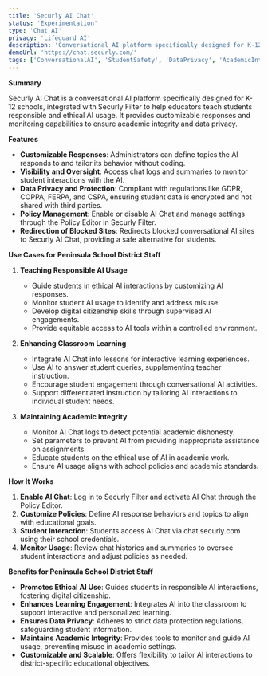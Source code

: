 ```yaml
---
title: 'Securly AI Chat'
status: 'Experimentation'
type: 'Chat AI'
privacy: 'Lifeguard AI'
description: 'Conversational AI platform specifically designed for K-12 schools'
demoUrl: 'https://chat.securly.com/'
tags: ['ConversationalAI', 'StudentSafety', 'DataPrivacy', 'AcademicIntegrity']
---
```


**Summary**

Securly AI Chat is a conversational AI platform specifically designed for K-12 schools, integrated with Securly Filter to help educators teach students responsible and ethical AI usage. It provides customizable responses and monitoring capabilities to ensure academic integrity and data privacy.

**Features**

- **Customizable Responses**: Administrators can define topics the AI responds to and tailor its behavior without coding.
- **Visibility and Oversight**: Access chat logs and summaries to monitor student interactions with the AI.
- **Data Privacy and Protection**: Compliant with regulations like GDPR, COPPA, FERPA, and CSPA, ensuring student data is encrypted and not shared with third parties.
- **Policy Management**: Enable or disable AI Chat and manage settings through the Policy Editor in Securly Filter.
- **Redirection of Blocked Sites**: Redirects blocked conversational AI sites to Securly AI Chat, providing a safe alternative for students.

**Use Cases for Peninsula School District Staff**

1. **Teaching Responsible AI Usage**

   - Guide students in ethical AI interactions by customizing AI responses.
   - Monitor student AI usage to identify and address misuse.
   - Develop digital citizenship skills through supervised AI engagements.
   - Provide equitable access to AI tools within a controlled environment.

2. **Enhancing Classroom Learning**

   - Integrate AI Chat into lessons for interactive learning experiences.
   - Use AI to answer student queries, supplementing teacher instruction.
   - Encourage student engagement through conversational AI activities.
   - Support differentiated instruction by tailoring AI interactions to individual student needs.

3. **Maintaining Academic Integrity**
   - Monitor AI Chat logs to detect potential academic dishonesty.
   - Set parameters to prevent AI from providing inappropriate assistance on assignments.
   - Educate students on the ethical use of AI in academic work.
   - Ensure AI usage aligns with school policies and academic standards.

**How It Works**

1. **Enable AI Chat**: Log in to Securly Filter and activate AI Chat through the Policy Editor.
2. **Customize Policies**: Define AI response behaviors and topics to align with educational goals.
3. **Student Interaction**: Students access AI Chat via chat.securly.com using their school credentials.
4. **Monitor Usage**: Review chat histories and summaries to oversee student interactions and adjust policies as needed.

**Benefits for Peninsula School District Staff**

- **Promotes Ethical AI Use**: Guides students in responsible AI interactions, fostering digital citizenship.
- **Enhances Learning Engagement**: Integrates AI into the classroom to support interactive and personalized learning.
- **Ensures Data Privacy**: Adheres to strict data protection regulations, safeguarding student information.
- **Maintains Academic Integrity**: Provides tools to monitor and guide AI usage, preventing misuse in academic settings.
- **Customizable and Scalable**: Offers flexibility to tailor AI interactions to district-specific educational objectives.
